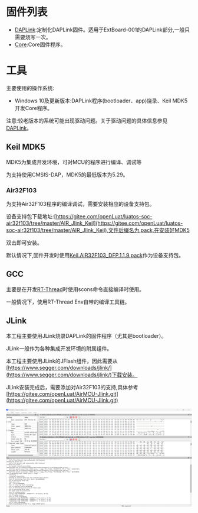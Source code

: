 # 固件列表

- [DAPLink](DAPLink):定制化DAPLink固件。适用于ExtBoard-001的DAPLink部分,一般只需要烧写一次。
- [Core](Core):Core固件程序。

# 工具

主要使用的操作系统:

- Windows 10及更新版本:DAPLink程序(bootloader、app)烧录、Keil MDK5开发Core程序。

注意:较老版本的系统可能出现驱动问题。关于驱动问题的具体信息参见[DAPLink](DAPLink)。

## Keil MDK5

MDK5为集成开发环境，可对MCU的程序进行编译、调试等

为支持使用CMSIS-DAP，MDK5的最低版本为5.29。

### Air32F103

为支持Air32F103程序的编译调试，需要安装相应的设备支持包。

设备支持包下载地址:[https://gitee.com/openLuat/luatos-soc-air32f103/tree/master/AIR_Jlink_Keil](https://gitee.com/openLuat/luatos-soc-air32f103/tree/master/AIR_Jlink_Keil),文件后缀名为.pack,在安装好MDK5

双击即可安装。

默认情况下,固件开发时使用[Keil.AIR32F103_DFP.1.1.9.pack](https://gitee.com/openLuat/luatos-soc-air32f103/blob/master/AIR_Jlink_Keil/Keil.AIR32F103_DFP.1.1.9.pack)作为设备支持包。

## GCC

主要是在开发[RT-Thread](https://www.rt-thread.org/)时使用scons命令直接编译时使用。

一般情况下，使用RT-Thread Env自带的编译工具链。

## JLink

本工程主要使用JLink烧录DAPLink的固件程序（尤其是bootloader）。

JLink一般作为各种集成开发环境的附属组件。

本工程主要使用JLink的JFlash组件，因此需要从[https://www.segger.com/downloads/jlink/](https://www.segger.com/downloads/jlink/)下载安装。

JLink安装完成后，需要添加对Air32F103的支持,具体参考[https://gitee.com/openLuat/AirMCU-Jlink.git](https://gitee.com/openLuat/AirMCU-Jlink.git)

![JLink-JFlash-Air32F103CC](JLink-JFlash-Air32F103CC.png)

